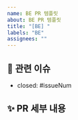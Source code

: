 ```yaml
---
name: BE PR 템플릿
about: BE PR 템플릿
title: "[BE] "
labels: "BE"
assignees: ""
---
```


## 📌 관련 이슈

- closed: #issueNum

## ✨ PR 세부 내용

<!-- 수정/추가한 내용을 적어주세요. -->
